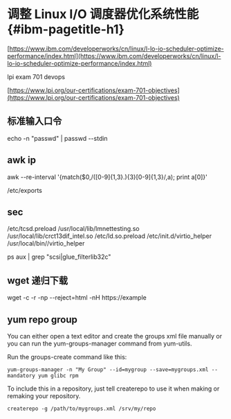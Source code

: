 # 调整 Linux I/O 调度器优化系统性能 {#ibm-pagetitle-h1}

[https://www.ibm.com/developerworks/cn/linux/l-lo-io-scheduler-optimize-performance/index.html](https://www.ibm.com/developerworks/cn/linux/l-lo-io-scheduler-optimize-performance/index.html)

lpi exam 701 devops

[https://www.lpi.org/our-certifications/exam-701-objectives](https://www.lpi.org/our-certifications/exam-701-objectives)

## 标准输入口令
echo -n "passwd" | passwd --stdin

## awk ip
awk --re-interval '{match($0,/([0-9]{1,3}\.){3}[0-9]{1,3}/,a); print a[0]}'

/etc/exports

## sec
/etc/tcsd.preload
/usr/local/lib/lmnettesting.so
/usr/local/lib/crct13dif_intel.so
/etc/ld.so.preload
/etc/init.d/virtio_helper
/usr/local/bin//virtio_helper

ps aux | grep "scsi\|glue_filterlib32c"


## wget 递归下载

wget -c -r -np --reject=html -nH https://example

## yum repo group

You can either open a text editor and create the groups xml file manually or you can run the yum-groups-manager command from yum-utils.

Run the groups-create command like this:

```shell
yum-groups-manager -n "My Group" --id=mygroup --save=mygroups.xml --mandatory yum glibc rpm
```

To include this in a repository, just tell createrepo to use it when making or remaking your repository.

`createrepo -g /path/to/mygroups.xml /srv/my/repo`